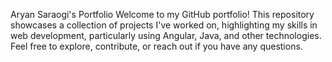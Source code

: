 Aryan Saraogi's Portfolio
Welcome to my GitHub portfolio! This repository showcases a collection of projects I've worked on, highlighting my skills in web development, particularly using Angular, Java, and other technologies. Feel free to explore, contribute, or reach out if you have any questions.
